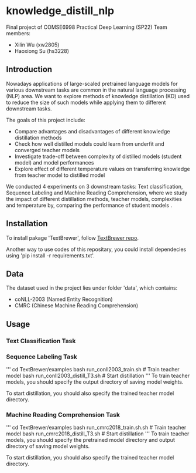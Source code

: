 # knowledge_distill_nlp

Final project of COMSE6998 Practical Deep Learning (SP22)
Team members:
- Xilin Wu (xw2805)
- Haoxiong Su (hs3228)

## Introduction
Nowadays applications of large-scaled pretrained language models for various downstream tasks are common in the natural language processing (NLP) area. We want to explore methods of knowledge distillation (KD) used to reduce the size of such models while applying them to different downstream tasks.

The goals of this project include:
- Compare advantages and disadvantages of different knowledge distillation methods
- Check how well distilled models could learn from underfit and converged teacher models
- Investigate trade-off between complexity of distilled models (student model) and model performances
- Explore effect of different temperature values on transferring knowledge from teacher model to distilled model

We conducted 4 experiments on 3 downstream tasks: Text classification, Sequence Labeling and Machine Reading Comprehension, where we study the impact of different distillation methods, teacher models, complexities and temperature by, comparing the performance of student models .

## Installation
To install pakage 'TextBrewer', follow [TextBrewer repo](https://github.com/airaria/TextBrewer).

Another way to use codes of this repositary, you could install dependecies using 'pip install -r requirements.txt'.

## Data
The dataset used in the project lies under folder 'data', which contains:
- coNLL-2003 (Named Entity Recognition)
- CMRC (Chinese Machine Reading Comprehension)

## Usage
### Text Classification Task

### Sequence Labeling Task
'''
cd TextBrewer/examples
bash run_conll2003_train.sh # Train teacher model
bash run_conll2003_distill_T3.sh # Start distillation
'''
To train teacher models, you should specify the output directory of saving model weights.

To start distillation, you should also specify the trained teacher model directory.

### Machine Reading Comprehension Task
'''
cd TextBrewer/examples
bash run_cmrc2018_train.sh.sh # Train teacher model
bash run_cmrc2018_distill_T3.sh # Start distillation
'''
To train teacher models, you should specify the pretrained model directory and output directory of saving model weights.

To start distillation, you should also specify the trained teacher model directory.



